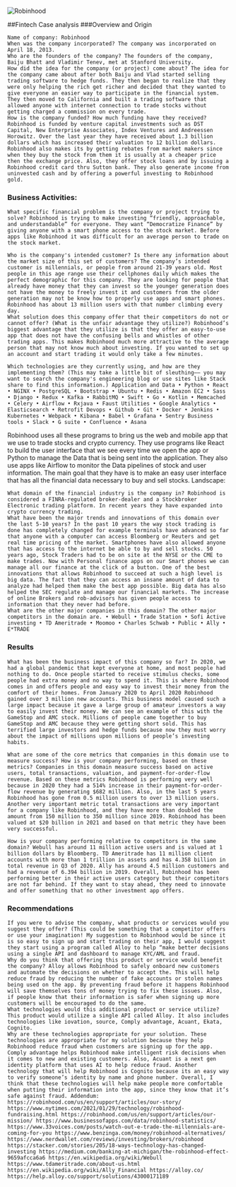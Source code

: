 ![Robinhood](https://g.foolcdn.com/image/?url=https%3A//g.foolcdn.com/editorial/images/610572/robinhood.png&w=2000&op=resize)

##Fintech Case analysis
###Overview and Origin

    Name of company: Robinhood
    When was the company incorporated? The company was incorporated on April 18, 2013.
    Who are the founders of the company? The founders of the company, Baiju Bhatt and Vladimir Tenev, met at Stanford University.
    How did the idea for the company (or project) come about? The idea for the company came about after both Baiju and Vlad started selling trading software to hedge funds. They then began to realize that they were only helping the rich get richer and decided that they wanted to give everyone an easier way to participate in the financial system. They then moved to California and built a trading software that allowed anyone with internet connection to trade stocks without getting charged a commission on every trade.
    How is the company funded? How much funding have they received? Robinhood is funded by venture capital investments such as DST Capital, New Enterprise Associates, Index Ventures and Andreessen Horowitz. Over the last year they have received about 1.3 billion dollars which has increased their valuation to 12 billion dollars. Robinhood also makes its by getting rebates from market makers since when they buy the stock from them it is usually at a cheaper price then the exchange price. Also, they offer stock loans and by issuing a Robinhood credit card thru Sutton bank. They also generate income from uninvested cash and by offering a powerful investing to Robinhood gold.

### Business Activities:

    What specific financial problem is the company or project trying to solve? Robinhood is trying to make investing “friendly, approachable, and understandable” for everyone. They want “Democratize Finance” by giving anyone with a smart phone access to the stock market. Before apps like Robinhood it was difficult for an average person to trade on the stock market.

    Who is the company's intended customer? Is there any information about the market size of this set of customers? The company’s intended customer is millennials, or people from around 21-39 years old. Most people in this age range use their cellphones daily which makes the perfect demographic for this company. They are looking for people that already have money that they can invest so the younger generation does not have the money to freely invest it and customers from the older generation may not be know how to properly use apps and smart phones. Robinhood has about 13 million users with that number climbing every day.
    What solution does this company offer that their competitors do not or cannot offer? (What is the unfair advantage they utilize?) Robinhood’s biggest advantage that they utilize is that they offer an easy-to-use app that does not have the confusing bells and whistles of other trading apps. This makes Robinhood much more attractive to the average person that may not know much about investing. If you wanted to set up an account and start trading it would only take a few minutes.

    Which technologies are they currently using, and how are they implementing them? (This may take a little bit of sleuthing–– you may want to search the company's engineering blog or use sites like Stack share to find this information.) Application and Data • Python • React • NGINX • PostgreSQL • Bootstrap • Ubuntu • Redis • Amazon EC2 • Sass • Django • Redux • Kafka • RabbitMQ • Swift • Go • Kotlin • Memcached • Celery • Airflow • Rxjava • Faust Utilities • Google Analytics • Elasticsearch • Retrofit Devops • Github • Git • Docker • Jenkins • Kubernetes • Webpack • Kibana • Babel • Grafana • Sentry Business tools • Slack • G suite • Confluence • Asana

Robinhood uses all these programs to bring us the web and mobile app that we use to trade stocks and crypto currency. They use programs like React to build the user interface that we see every time we open the app or Python to manage the Data that is being sent into the application. They also use apps like Airflow to monitor the Data pipelines of stock and user information. The main goal that they have is to make an easy user interface that has all the financial data necessary to buy and sell stocks.
Landscape:

    What domain of the financial industry is the company in? Robinhood is considered a FINRA-regulated broker-dealer and a Stockbroker Electronic trading platform. In recent years they have expanded into crypto currency trading.
    What have been the major trends and innovations of this domain over the last 5-10 years? In the past 10 years the way stock trading is done has completely changed for example terminals have advanced so far that anyone with a computer can access Bloomberg or Reuters and get real time pricing of the market. Smartphones have also allowed anyone that has access to the internet be able to by and sell stocks. 50 years ago, Stock Traders had to be on site at the NYSE or the CME to make trades. Now with Personal finance apps on our Smart phones we can manage all our finance at the click of a button. One of the best innovations that allows Robinhood to succeed at such a high level is big data. The fact that they can access an insane amount of data to analyze had helped them make the best app possible. Big data has also helped the SEC regulate and manage our financial markets. The increase of online Brokers and rob-advisors has given people access to information that they never had before.
    What are the other major companies in this domain? The other major competitors in the domain are. • Webull • Trade Station • Sofi Active investing • TD Ameritrade • Moomoo • Charles Schwab • Public • Ally • E*TRADE

### Results

    What has been the business impact of this company so far? In 2020, we had a global pandemic that kept everyone at home, and most people had nothing to do. Once people started to receive stimulus checks, some people had extra money and no way to spend it. This is where Robinhood comes in and offers people and easy way to invest their money from the comfort of their homes. From January 2020 to April 2020 Robinhood gained over 3 million new accounts. This business model caused such a large impact because it gave a large group of amateur investors a way to easily invest their money. We can see an example of this with the GameStop and AMC stock. Millions of people came together to buy GameStop and AMC because they were getting short sold. This has terrified large investors and hedge funds because now they must worry about the impact of millions upon millions of people’s investing habits.

    What are some of the core metrics that companies in this domain use to measure success? How is your company performing, based on these metrics? Companies in this domain measure success based on active users, total transactions, valuation, and payment-for-order-flow revenue. Based on these metrics Robinhood is performing very well because in 2020 they had a 514% increase in their payment-for-order-flow revenue by generating $682 million. Also, in the last 5 years Robinhood has gone from 0.5 million users to over 13 million users. Another very important metric total transactions are very important for a company like Robinhood, and they have more than doubled the amount from 150 million to 350 million since 2019. Robinhood has been valued at $20 billion in 2021 and based on that metric they have been very successful.

    How is your company performing relative to competitors in the same domain? Webull has around 11 million active users and is valued at 1 billion dollars by Bloomberg. TD Ameritrade has 11 million client accounts with more than 1 trillion in assets and has 4.358 billion in total revenue in Q3 of 2020. Ally has around 4.5 million customers and had a revenue of 6.394 billion in 2019. Overall, Robinhood has been performing better in their active users category but their competitors are not far behind. If they want to stay ahead, they need to innovate and offer something that no other investment app offers.

### Recommendations

    If you were to advise the company, what products or services would you suggest they offer? (This could be something that a competitor offers or use your imagination! My suggestion to Robinhood would be since it is so easy to sign up and start trading on their app, I would suggest they start using a program called Alloy to help “make better decisions using a single API and dashboard to manage KYC/AML and fraud.
    Why do you think that offering this product or service would benefit the company? Alloy allows Robinhood to safely onboard new customers and automate the decisions on whether to accept the. This will help reduce fraud by reducing the number of fake accounts or stolen names being used on the app. By preventing fraud before it happens Robinhood will save themselves tons of money trying to fix these issues. Also, if people know that their information is safer when signing up more customers will be encouraged to do the same.
    What technologies would this additional product or service utilize? This product would utilize a single API called Alloy. It also includes technologies like iovation, source, Comply advantage, Acuant, Ekata, Cognito.
    Why are these technologies appropriate for your solution. These technologies are appropriate for my solution because they help Robinhood reduce fraud when customers are signing up for the app. Comply advantage helps Robinhood make intelligent risk decisions when it comes to new and existing customers. Also, Acuant is a next gen identity platform that uses AI to help reduce fraud. Another technology that will help Robinhood is Cognito because its an easy way to verify someone’s identity by name and phone number. Overall, I think that these technologies will help make people more comfortable when putting their information into the app, since they know that it’s safe against fraud. Addendum: https://robinhood.com/us/en/support/articles/our-story/ https://www.nytimes.com/2021/01/29/technology/robinhood-fundraising.html https://robinhood.com/us/en/support/articles/our-mission/ https://www.businessofapps.com/data/robinhood-statistics/ https://www.33voices.com/posts/watch-out-e-trade-the-millennials-are-coming-for-you https://www.benzinga.com/money/robinhood-alternatives/ https://www.nerdwallet.com/reviews/investing/brokers/robinhood https://stacker.com/stories/205/18-ways-technology-has-changed-investing https://medium.com/banking-at-michigan/the-robinhood-effect-9659afcca6a6 https://en.wikipedia.org/wiki/Webull https://www.tdameritrade.com/about-us.html https://en.wikipedia.org/wiki/Ally_Financial https://alloy.co/ https://help.alloy.co/support/solutions/43000171189
